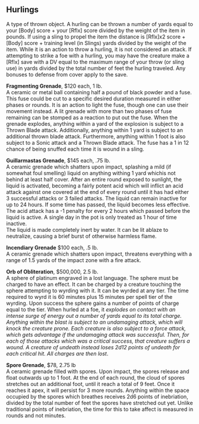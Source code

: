 ## Hurlings
A type of thrown object. A hurling can be thrown a number of yards equal to your [Body] score + your [Rflx] score divided by the weight of the item in pounds. If using a sling to propel the item the distance is [Rflx]x2 score + [Body] score + training level (in Slings) yards divided by the weight of the item. While it is an action to throw a hurling, it is not considered an attack. If attempting to strike a foe with a hurling, you may have the creature make a [Rflx] save with a DV equal to the maximum range of your throw (or sling use) in yards divided by the total number of feet the hurling traveled. Any bonuses to defense from cover apply to the save.

**Fragmenting Grenade**, $120 each, 1 lb.  
A ceramic or metal ball containing half a pound of black powder and a fuse. This fuse could be cut to a specific desired duration measured in either phases or rounds. It is an action to light the fuse, though one can use their movement instead. A lit grenade with more than two phases of fuse remaining can be stomped as a reaction to put out the fuse. When the grenade explodes, anything within a yard of the explosion is subject to a Thrown Blade attack. Additionally, anything within 1 yard is subject to an additional thrown blade attack. Furthermore, anything within 1 foot is also subject to a Sonic attack and a Thrown Blade attack. The fuse has a 1 in 12 chance of being snuffed each time it is wound in a sling.

**Guillarmastas Grenade**, $145 each, .75 lb.  
A ceramic grenade which shatters upon impact, splashing a mild (if somewhat foul smelling) liquid on anything withing 1 yard whichis not behind at least half cover. After an entire round exposed to sunlight, the liquid is activated, becoming a fairly potent acid which will inflict an acid attack against one covered at the end of every round until it has had either 3 successful attacks or 3 failed attacks. The liquid can remain inactive for up to 24 hours. If some time has passed, the liquid becomes less effective. The acid attack has a -1 penalty for every 2 hours which passed before the liquid is active. A single day in the pot is only treated as 1 hour of time inactive.  
The liquid is made completely inert by water. It can be lit ablaze to neutralize, causing a brief burst of otherwise harmless flame.

**Incendiary Grenade** $100 each, .5 lb.  
A ceramic grenade which shatters upon impact, threatens everything with a range of 1.5 yards of the impact zone with a fire attack.

**Orb of Obliteration**, $500,000, 2.5 lb.  
A sphere of platinum engraved in a lost language. The sphere must be charged to have an effect. It can be charged by a creature touching the sphere attempting to wyrding with it. It can be wyrded at any tier. The time required to wyrd it is 60 minutes plus 15 minutes per spell tier of the wyrding. Upon success the sphere gains a number of points of charge equal to the tier. When hurled at a foe, it _explodes on contact with an intense surge of energy out a number of yards equal to its total charge. Anything within the blast is subject to an undamaging attack, which will knock the creature prone. Each creature is also subject to a force attack, which gets advantage if the undamaging attack was successful. Then, for each of those attacks which was a critical success, that creature suffers a wound. A creature of undeath instead loses 2d12 points of undeath for each critical hit. All charges are then lost_.

**Spore Grenade**, $78, 2.75 lb  
A ceramic grenade filled with spores. Upon impact, the spores release and float outwards up to 1 foot. At the end of each round, the cloud of spores stretches out an additional foot, until it reach a total of 9 feet. Once it reaches it apex, it will persist for 3 more rounds. Anything within the space occupied by the spores which breathes receives 2d6 points of inebriation, divided by the total number of feet the spores have stretched out yet. Unlike traditional points of inebriation, the time for this to take affect is measured in rounds and not minutes.
